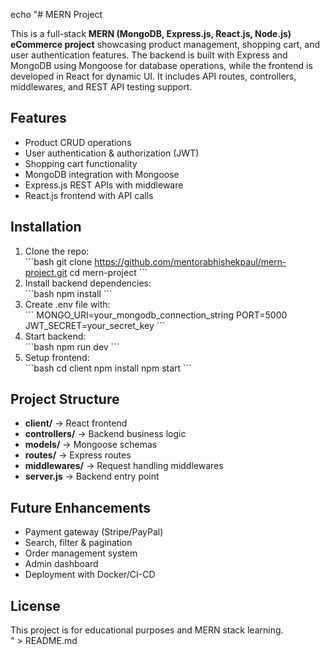 echo "# MERN Project

This is a full-stack **MERN (MongoDB, Express.js, React.js, Node.js) eCommerce project** showcasing product management, shopping cart, and user authentication features. The backend is built with Express and MongoDB using Mongoose for database operations, while the frontend is developed in React for dynamic UI. It includes API routes, controllers, middlewares, and REST API testing support.  

## Features
- Product CRUD operations  
- User authentication & authorization (JWT)  
- Shopping cart functionality  
- MongoDB integration with Mongoose  
- Express.js REST APIs with middleware  
- React.js frontend with API calls  

## Installation
1. Clone the repo:  
   \`\`\`bash
   git clone https://github.com/mentorabhishekpaul/mern-project.git
   cd mern-project
   \`\`\`
2. Install backend dependencies:  
   \`\`\`bash
   npm install
   \`\`\`
3. Create .env file with:  
   \`\`\`
   MONGO_URI=your_mongodb_connection_string
   PORT=5000
   JWT_SECRET=your_secret_key
   \`\`\`
4. Start backend:  
   \`\`\`bash
   npm run dev
   \`\`\`
5. Setup frontend:  
   \`\`\`bash
   cd client
   npm install
   npm start
   \`\`\`

## Project Structure
- **client/** → React frontend  
- **controllers/** → Backend business logic  
- **models/** → Mongoose schemas  
- **routes/** → Express routes  
- **middlewares/** → Request handling middlewares  
- **server.js** → Backend entry point  

## Future Enhancements
- Payment gateway (Stripe/PayPal)  
- Search, filter & pagination  
- Order management system  
- Admin dashboard  
- Deployment with Docker/CI-CD  

## License
This project is for educational purposes and MERN stack learning.  
" > README.md
